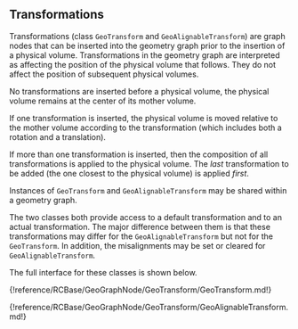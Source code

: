 
## Transformations

Transformations (class `GeoTransform` and `GeoAlignableTransform`) are graph nodes that can be inserted into the geometry graph prior to the insertion of a physical volume.  Transformations in the geometry graph are interpreted as affecting the position of the physical volume that follows.  They do not affect the position of subsequent physical volumes.

No transformations are inserted before a physical volume, the physical volume remains at the center of its mother volume.  

If one transformation is inserted, the physical volume is moved relative to the mother volume according to the transformation (which includes both a rotation and a translation).

If more than one transformation is inserted, then the composition of all transformations is applied to the physical volume.  The *last* transformation to be added (the one closest to the physical volume) is applied *first*.  

Instances of `GeoTransform` and `GeoAlignableTransform` may be shared within a geometry graph.  

The two classes both provide access to a default transformation and to an actual transformation.  The major difference between them is that these transformations may differ for the `GeoAlignableTransform` but not for the `GeoTransform`.  In addition, the misalignments may be set or cleared for `GeoAlignableTransform`.  

The full interface for these classes is shown below.

{!reference/RCBase/GeoGraphNode/GeoTransform/GeoTransform.md!}

{!reference/RCBase/GeoGraphNode/GeoTransform/GeoAlignableTransform.md!}









